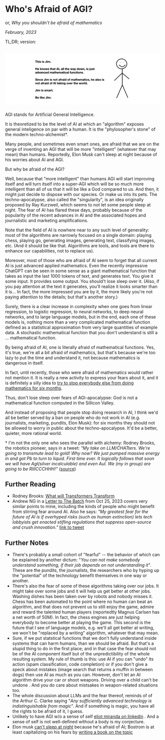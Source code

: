 # Who's Afraid of AGI?

or, *Why you shouldn't be afraid of mathematics*

*February, 2023*


TL;DR; version:

![](../docs/assets/this_is_jim.png)
---

AGI stands for Artificial General Intelligence. 

It is theoretized to be the level of AI at which an "algorithm" exposes general inteligence on par with a human. It is the "phylosopher's stone" of the modern techno-alchemist*.  

Many people, and sometimes even smart ones, are afraid that we are on the verge of inventing an AGI that will be more "intelligent" (whatever that may mean) than humans. Reportedly, Elon Musk can't sleep at night because of his worries about AI and AGI. 

But why be afraid of the AGI? 

Well, because that "more intelligent" than humans AGI will start improving itself and will turn itself into a super-AGI which will be so much more intelligent than all of us that it will be like a God compared to us. And then, it might just decide to dispose with our species. Or make us into its pets. The techno-apocalypse, also called the "singularity", is an idea originally proposed by Ray Kurzweil, which seems to not let some people sleep at night. The fear of AI has flared these days, probably because of the popularity of the recent advances in AI and the associated hopes and journalistic and marketing amplifications.  

Note that the field of AI is nowhere near to any such level of generality: most of the algorithms are narrowly focused on a single domain: playing chess, playing go, generating images, generating text, classifying images, etc. (And it should be like that. Algorithms are tools, and tools are there to enhance our capabilities, not to replace us). 

Moreover, most of those who are afraid of AI seem to forget that all current AI is just advanced applied mathematics. Even the recently impressive ChatGPT can be seen in some sense as a giant mathematical function that takes as input the last 1000 tokens of text, and generates text. You give it some input. It provides some output.  You should't lose sleep over it. (Also, if you pay attention at the text it generates, you'll realize it looks smarter than it is... In fact, the more impressed you are by it, the more likely you're not paying attention to the details; but that's another story.)

Surely, there is a clear increase in complexity when one goes from linear regression, to logistic regression, to neural networks, to deep neural networks, and to large language models, but in the end, each one of these models is, nothing more than a very complicated mathematical function defined as a statistical approximation from very large quantities of example data. A stochastic mathematical function that you don't understand is still a ... mathematical function. 

By being afraid of AI, one is literally afraid of mathematical functions. Yes, it's true, we're all a bit afraid of mathematics, but that's because we're too lazy to put the time and understand it, not because mathematics is dangerous in itself. 

In fact, until recently, those who were afraid of mathematics would rather not mention it. It is really a new activity to express your fears about it, and it is definitely a silly idea to [try to stop everybody else from doing mathematics for six months](https://www.npr.org/2023/03/29/1166891536/an-open-letter-signed-by-tech-leaders-researchers-proposes-delaying-ai-developme). 

Thus, don't lose sleep over fears of AGI-apocalypse: God is not a mathematical function computed in the Sillicon Valley.

And instead of proposing that people stop doing research in AI, I think we'd all be better served by a ban on people who do not work in AI (e.g. journalists, marketing, pundits, Elon Musk): for six months they should not be allowed to worry in public about the techno-apocalypse. It'd be a better, quieter, more rational world. 


\* I'm not the only one who sees the parallel with alchemy: Rodney Brooks, the robotics pioneer, says in a tweet: *"My take on LLM/CHATters. We're going to transmute lead to gold! Why now? We just pumped massive energy in and got Pb to turn to liquid. First time ever. It logically follows that soon we will have AgI(silver incalculable) and even AuI. We (my in group) are going to be RIIICCCHHH!"* ([source](https://twitter.com/rodneyabrooks/status/1631367032666210304?s=20))


## Further Reading
- Rodney Brooks: [What will Transformers Transform](https://rodneybrooks.com/what-will-transformers-transform/)
- Andrew NG in a [Letter to The Batch](https://www.deeplearning.ai/the-batch/issue-220/) from Oct 25, 2023 covers very similar points to mine, including the kinds of people who might benefit from stirring fear around AI. Also he says: *"My greatest fear for the future of AI is if overhyped risks (such as human extinction) lets tech lobbyists get enacted stifling regulations that suppress open-source and crush innovation."* [link to tweet](https://twitter.com/AndrewYNg/status/1719378661475017211)



## Further Notes

- There's probably a small cohort of "fearful" -- the behavior of which can be explained by another dictum: "*You can not make somebody understand something, if their job depends on not understanding it*". These are the pundits, the journalists, the researchers who by hyping up the "potential" of the technology benefit themselves in one way or another. 
- There's also the fear of some of these algorithms taking over our jobs. It might take over some jobs and it will help us get better at other jobs. Washing dishes has been taken over by robots and nobody misses it. Chess has been automated to the point where no human can beat an algorithm, and that does not prevent us to still enjoy the game, admire and reward the talented human players (reportedtly Magnus Carlsen has a net worth of 50M). In fact, the chess engines are just helping everybody to become better at playing the game. This second is the future that I see of language models, e.g. we'll all get better at writing, we won't be "replaced by a writing" algorithm, whatever that may mean. 
- Sure, if we put statstical functions that we don't fully understand inside systems that can harm humans, than we should be afraid. But that's a stupid thing to do in the first place; and in that case the fear should not be of the AI component itself but of the unpredictibility of the whole resulting system. My rule of thumb is this: use AI if you can "undo" its action (spam classification, code completion) or if you don't give a speck about mistakes (image search that returns a muffin in between dogs) then use AI as much as you can. However, don't let an AI algorithm drive your car or shoot weapons. Driving over a child can't be undone . And you do care about mistsakes in weapon-related situations too. 
- The whole discussion about LLMs and the fear thereof, reminds of of the Arthur C. Clarke saying "*Any sufficiently advanced technology is indistinguishable from magic*". And if something is magic, you have all the rights to be afraid of it, I guess.
- Unlikely to have AGI w/o a sense of self [eliot miranda on linkedin](https://www.linkedin.com/feed/update/urn:li:activity:7022617377229983744/) . And a sense of self is not well-defined without a body is my conjecture. 
- Elon musk [can't sleep at night](https://www.geospatialworld.net/blogs/scares-elon-musk-artificial-intelligence/) because he's afraid of AI; Bostrom is at least capitalizing on his fears by [writing a book on the topic](https://www.vox.com/future-perfect/2018/11/2/18053418/elon-musk-artificial-intelligence-google-deepmind-openai)

